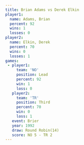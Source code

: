 ```yaml
---
title: Brian Adams vs Derek Elkin
player1:            
  name: Adams, Brian
  percent: 92       
  wins: 1           
  losses: 0         
player2:            
  name: Elkin, Derek
  percent: 70       
  wins: 0           
  losses: 1         
games:
 - player1:        
     team: 'NO'    
     position: Lead
     percent: 92   
     win: 1        
     loss: 0       
   player2:         
     team: 'TR'     
     position: Third
     percent: 70    
     win: 0         
     loss: 1        
   event: Brier         
   year: 1992           
   draw: Round Robin(14)
   score: NO 5 - TR 2   
---
```


